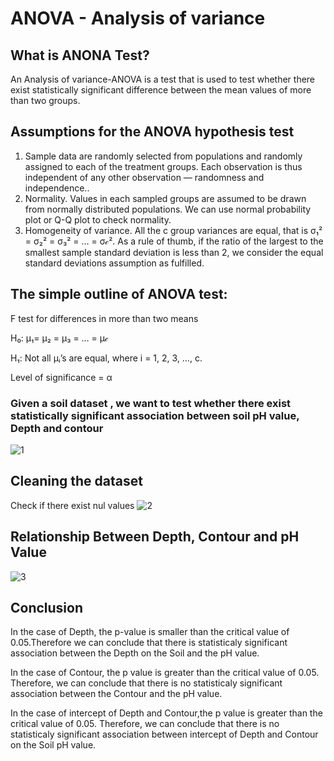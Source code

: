 # ANOVA - Analysis of variance
## What is ANONA Test?
An Analysis of variance-ANOVA is a test that is used to test whether there exist statistically significant difference between the mean values of more than two groups.
## Assumptions for the ANOVA hypothesis test
1. Sample data are randomly selected from populations and randomly assigned to each of the treatment groups. Each observation is thus independent of any other observation — randomness and independence..
2. Normality. Values in each sampled groups are assumed to be drawn from normally distributed populations. We can use normal probability plot or Q-Q plot to check normality.
3. Homogeneity of variance. All the c group variances are equal, that is σ₁² = σ₂² = σ₃² = … = σ𝒸². As a rule of thumb, if the ratio of the largest to the smallest sample standard deviation is less than 2, we consider the equal standard deviations assumption as fulfilled.
## The simple outline of ANOVA test:
F test for differences in more than two means

H₀: μ₁= μ₂ = μ₃ = … = μ𝒸

H₁: Not all μᵢ’s are equal, where i = 1, 2, 3, …, c.

Level of significance = α

### Given a soil dataset , we want to test whether there exist statistically significant association between soil pH value, Depth and contour
![1](https://user-images.githubusercontent.com/107842949/179838346-94d33e97-9fca-49ba-bda5-98079032fe07.JPG)
## Cleaning the dataset
Check if there exist nul values
![2](https://user-images.githubusercontent.com/107842949/179838517-fe08af25-0ce5-4f1f-81df-69e4494de929.JPG)
## Relationship Between Depth, Contour and pH Value
![3](https://user-images.githubusercontent.com/107842949/179838809-6d939703-bd7a-4af9-8059-a8a3ce915968.JPG)
## Conclusion
In the case of Depth, the p-value is smaller than the critical value of 0.05.Therefore we can conclude that there is statisticaly significant association between the Depth on the Soil and the pH value.

In the case of Contour, the p value is greater than the critical value of 0.05. Therefore, we can conclude that there is no statisticaly significant association between the Contour and the pH value.

In the case of intercept of Depth and Contour,the p value is greater than the critical value of 0.05. Therefore, we can conclude that there is no statisticaly significant association between intercept of Depth and Contour on the Soil pH value.
